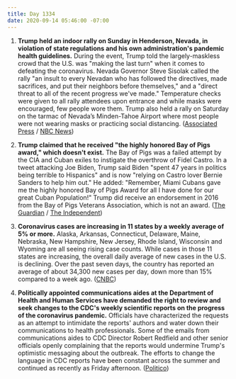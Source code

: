 ```yaml
---
title: Day 1334
date: 2020-09-14 05:46:00 -07:00
---
```


1. **Trump held an indoor rally on Sunday in Henderson, Nevada, in violation of state regulations and his own administration's pandemic health guidelines.** During the event, Trump told the largely-maskless crowd that the U.S. was "making the last turn" when it comes to defeating the coronavirus. Nevada Governor Steve Sisolak called the rally "an insult to every Nevadan who has followed the directives, made sacrifices, and put their neighbors before themselves," and a "direct threat to all of the recent progress we've made." Temperature checks were given to all rally attendees upon entrance and while masks were encouraged, few people wore them. Trump also held a rally on Saturday on the tarmac of Nevada’s Minden-Tahoe Airport where most people were not wearing masks or practicing social distancing. ([Associated Press](https://apnews.com/5d306f8176972692ce700b569b01cd73) / [NBC News](https://www.nbcnews.com/politics/2020-election/reckless-selfish-nevada-gov-sisolak-slams-trump-holding-big-indoor-n1240001))

2. **Trump claimed that he received "the highly honored Bay of Pigs award," which doesn't exist.** The Bay of Pigs was a failed attempt by the CIA and Cuban exiles to instigate the overthrow of Fidel Castro. In a tweet attacking Joe Biden, Trump said Biden "spent 47 years in politics being terrible to Hispanics" and is now "relying on Castro lover Bernie Sanders to help him out." He added: "Remember, Miami Cubans gave me the highly honored Bay of Pigs Award for all I have done for our great Cuban Population!" Trump did receive an endorsement in 2016 from the Bay of Pigs Veterans Association, which is not an award. ([The Guardian](https://www.theguardian.com/us-news/2020/sep/13/trump-bay-of-pigs-award-florida-cuba-biden) / [The Independent](https://www.independent.co.uk/news/world/americas/us-politics/trump-twitter-bay-pigs-award-joe-biden-nobel-peace-prize-b435647.html))

3. **Coronavirus cases are increasing in 11 states by a weekly average of 5% or more.** Alaska, Arkansas, Connecticut, Delaware, Maine, Nebraska, New Hampshire, New Jersey, Rhode Island, Wisconsin and Wyoming are all seeing rising case counts. While cases in those 11 states are increasing, the overall daily average of new cases in the U.S. is declining. Over the past seven days, the country has reported an average of about 34,300 new cases per day, down more than 15% compared to a week ago. ([CNBC](https://www.cnbc.com/2020/09/13/coronavirus-cases-are-growing-in-11-us-states.html))

4. **Politically appointed communications aides at the Department of Health and Human Services have demanded the right to review and seek changes to the CDC's weekly scientific reports on the progress of the coronavirus pandemic.** Officials have characterized the requests as an attempt to intimidate the reports' authors and water down their communications to health professionals. Some of the emails from communications aides to CDC Director Robert Redfield and other senior officials openly complaining that the reports would undermine Trump's optimistic messaging about the outbreak. The efforts to change the language in CDC reports have been constant across the summer and continued as recently as Friday afternoon. ([Politico](https://www.politico.com/news/2020/09/11/exclusive-trump-officials-interfered-with-cdc-reports-on-covid-19-412809))